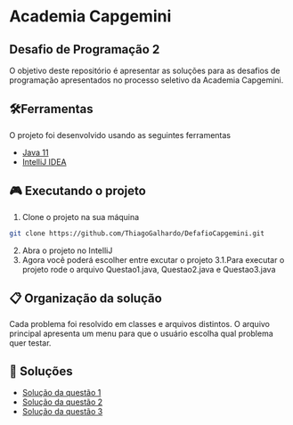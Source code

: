 # Academia Capgemini
## Desafio de Programação 2

O objetivo deste repositório é apresentar as soluções para as desafios de programação apresentados no processo seletivo da Academia Capgemini.

## :hammer_and_wrench:Ferramentas
O projeto foi desenvolvido usando as seguintes ferramentas
- [Java 11](https://www.oracle.com/java/technologies/downloads) 
- [IntelliJ IDEA](https://www.jetbrains.com/pt-br/idea/download/#section=windows) 

##  :video_game: Executando o projeto
1. Clone o projeto na sua máquina 
```sh
git clone https://github.com/ThiagoGalhardo/DefafioCapgemini.git
```
2. Abra o projeto no IntelliJ
3. Agora você poderá escolher entre excutar o projeto
    3.1.Para executar o projeto rode o arquivo Questao1.java, Questao2.java e Questao3.java
    

## :clipboard: Organização da solução
Cada problema foi resolvido em classes e arquivos distintos. O arquivo principal apresenta um menu para que o usuário escolha qual problema quer testar.

## :notebook_with_decorative_cover: Soluções
- [Solução da questão 1](https://github.com/ThiagoGalhardo/DefafioCapgemini/blob/main/src/main/java/com/example/defafiocap/Questao1.java)
- [Solução da questão 2](https://github.com/ThiagoGalhardo/DefafioCapgemini/blob/main/src/main/java/com/example/defafiocap/Questao2.java)
- [Solução da questão 3](https://github.com/ThiagoGalhardo/DefafioCapgemini/blob/main/src/main/java/com/example/defafiocap/Questao3.java)

